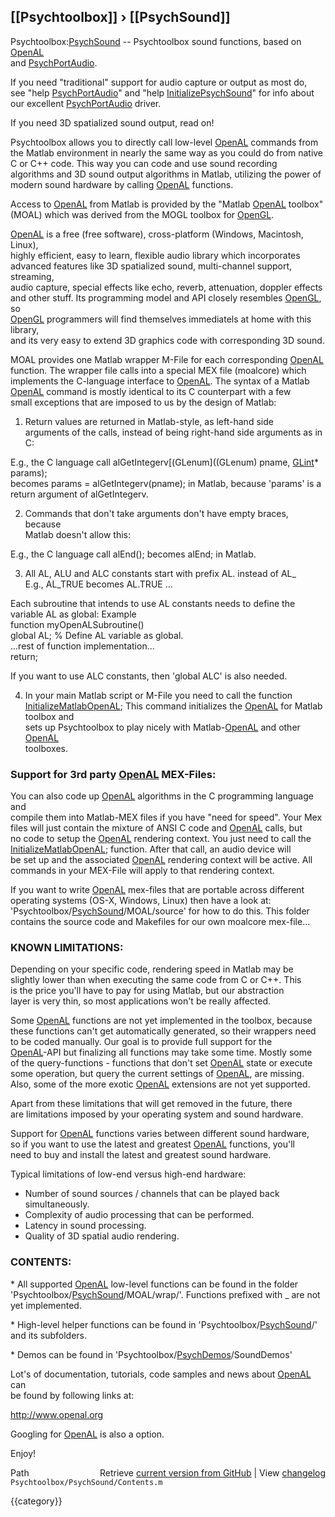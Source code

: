 ## [[Psychtoolbox]] &#8250; [[PsychSound]]

Psychtoolbox:[PsychSound](PsychSound) -- Psychtoolbox sound functions, based on [OpenAL](OpenAL)  
and [PsychPortAudio](PsychPortAudio).  
  
If you need "traditional" support for audio capture or output as most do,  
see "help [PsychPortAudio](PsychPortAudio)" and "help [InitializePsychSound](InitializePsychSound)" for info about  
our excellent [PsychPortAudio](PsychPortAudio) driver.  
  
If you need 3D spatialized sound output, read on!  
  
Psychtoolbox allows you to directly call low-level [OpenAL](OpenAL) commands from  
the Matlab environment in nearly the same way as you could do from native  
C or C++ code. This way you can code and use sound recording  
algorithms and 3D sound output algorithms in Matlab, utilizing the power of  
modern sound hardware by calling [OpenAL](OpenAL) functions.  
  
Access to [OpenAL](OpenAL) from Matlab is provided by the "Matlab [OpenAL](OpenAL) toolbox"  
(MOAL) which was derived from the MOGL toolbox for [OpenGL](OpenGL).  
  
[OpenAL](OpenAL) is a free (free software), cross-platform (Windows, Macintosh, Linux),  
highly efficient, easy to learn, flexible audio library which incorporates  
advanced features like 3D spatialized sound, multi-channel support, streaming,  
audio capture, special effects like echo, reverb, attenuation, doppler effects  
and other stuff. Its programming model and API closely resembles [OpenGL](OpenGL), so  
[OpenGL](OpenGL) programmers will find themselves immediatels at home with this library,  
and its very easy to extend 3D graphics code with corresponding 3D sound.  
  
MOAL provides one Matlab wrapper M-File for each corresponding [OpenAL](OpenAL)  
function. The wrapper file calls into a special MEX file (moalcore) which  
implements the C-language interface to [OpenAL](OpenAL). The syntax of a Matlab  
[OpenAL](OpenAL) command is mostly identical to its C counterpart with a few  
small exceptions that are imposed to us by the design of Matlab:  
  
1. Return values are returned in Matlab-style, as left-hand side  
arguments of the calls, instead of being right-hand side arguments as in  
C:  
  
E.g., the C language call alGetIntegerv[(GLenum]((GLenum) pname, [GLint](GLint)\* params);  
becomes params = alGetIntegerv(pname); in Matlab, because 'params' is a  
return argument of alGetIntegerv.  
  
2. Commands that don't take arguments don't have empty braces, because  
Matlab doesn't allow this:  
  
E.g., the C language call alEnd();  becomes alEnd; in Matlab.  
  
3. All AL, ALU and ALC constants start with prefix AL. instead of AL\_  
E.g., AL\_TRUE becomes AL.TRUE ...  
  
Each subroutine that intends to use AL constants needs to define the  
variable AL as global: Example  
  function myOpenALSubroutine()  
  global AL; % Define AL variable as global.  
  ...rest of function implementation...  
  return;  
  
If you want to use ALC constants, then 'global ALC' is also needed.  
  
4. In your main Matlab script or M-File you need to call the function  
[InitializeMatlabOpenAL](InitializeMatlabOpenAL); This command initializes the [OpenAL](OpenAL) for Matlab toolbox and  
sets up Psychtoolbox to play nicely with Matlab-[OpenAL](OpenAL) and other [OpenAL](OpenAL)  
toolboxes.  
  
  
### Support for 3rd party [OpenAL](OpenAL) MEX-Files:  
  
You can also code up [OpenAL](OpenAL) algorithms in the C programming language and  
compile them into Matlab-MEX files if you have "need for speed". Your Mex  
files will just contain the mixture of ANSI C code and [OpenAL](OpenAL) calls, but  
no code to setup the [OpenAL](OpenAL) rendering context. You just need to call the  
[InitializeMatlabOpenAL](InitializeMatlabOpenAL); function. After that call, an audio device will  
be set up and the associated [OpenAL](OpenAL) rendering context will be active. All  
commands in your MEX-File will apply to that rendering context.  
  
If you want to write [OpenAL](OpenAL) mex-files that are portable across different  
operating systems (OS-X, Windows, Linux) then have a look at:  
'Psychtoolbox/[PsychSound](PsychSound)/MOAL/source' for how to do this. This folder  
contains the source code and Makefiles for our own moalcore mex-file...  
  
### KNOWN LIMITATIONS:  
  
Depending on your specific code, rendering speed in Matlab may be  
slightly lower than when executing the same code from C or C++. This  
is the price you'll have to pay for using Matlab, but our abstraction  
layer is very thin, so most applications won't be really affected.  
  
Some [OpenAL](OpenAL) functions are not yet implemented in the toolbox, because  
these functions can't get automatically generated, so their wrappers need  
to be coded manually. Our goal is to provide full support for the  
[OpenAL](OpenAL)-API but finalizing all functions may take some time. Mostly some  
of the query-functions - functions that don't set [OpenAL](OpenAL) state or execute  
some operation, but query the current settings of [OpenAL](OpenAL), are missing.  
Also, some of the more exotic [OpenAL](OpenAL) extensions are not yet supported.  
  
Apart from these limitations that will get removed in the future, there  
are limitations imposed by your operating system and sound hardware.  
  
Support for [OpenAL](OpenAL) functions varies between different sound hardware,  
so if you want to use the latest and greatest [OpenAL](OpenAL) functions, you'll  
need to buy and install the latest and greatest sound hardware.  
  
Typical limitations of low-end versus high-end hardware:  
- Number of sound sources / channels that can be played back simultaneously.  
- Complexity of audio processing that can be performed.  
- Latency in sound processing.  
- Quality of 3D spatial audio rendering.  
  
### CONTENTS:  
  
\* All supported [OpenAL](OpenAL) low-level functions can be found in the folder  
  'Psychtoolbox/[PsychSound](PsychSound)/MOAL/wrap/'. Functions prefixed with \_ are not  
  yet implemented.  
  
\* High-level helper functions  can be found in 'Psychtoolbox/[PsychSound](PsychSound)/'  
  and its subfolders.  
  
\* Demos can be found in 'Psychtoolbox/[PsychDemos](PsychDemos)/SoundDemos'  
  
Lot's of documentation, tutorials, code samples and news about [OpenAL](OpenAL) can  
be found by following links at:  
  
http://www.openal.org  
  
Googling for [OpenAL](OpenAL) is also a option.  
  
Enjoy!  




<div class="code_header" style="text-align:right;">
  <span style="float:left;">Path&nbsp;&nbsp;</span> <span class="counter">Retrieve <a href=
  "https://raw.github.com/Psychtoolbox-3/Psychtoolbox-3/beta/Psychtoolbox/PsychSound/Contents.m">current version from GitHub</a> | View <a href=
  "https://github.com/Psychtoolbox-3/Psychtoolbox-3/commits/beta/Psychtoolbox/PsychSound/Contents.m">changelog</a></span>
</div>
<div class="code">
  <code>Psychtoolbox/PsychSound/Contents.m</code>
</div>

{{category}}